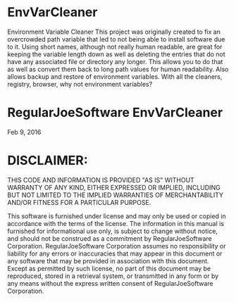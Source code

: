 # EnvVarCleaner
Environment Variable Cleaner This project was originally created to fix an overcrowded path variable that led to not being able to install software due to it. Using short names, although not really human readable, are great for keeping the variable length down as well as deleting the entries that do not have any associated file or directory any longer. This allows you to do that as well as convert them back to long path values for human readability. Also allows backup and restore of environment variables. With all the cleaners, registry, browser, why not environment variables?

RegularJoeSoftware EnvVarCleaner
====================================================================
Feb 9, 2016


DISCLAIMER:
===========

THIS CODE AND INFORMATION IS PROVIDED \"AS IS\" WITHOUT WARRANTY OF ANY KIND, EITHER EXPRESSED OR
IMPLIED, INCLUDING BUT NOT LIMITED TO THE IMPLIED WARRANTIES OF MERCHANTABILITY AND/OR FITNESS
FOR A PARTICULAR PURPOSE.

This software is furnished under license and may only be used or copied
in accordance with the terms of the license.  The information in this
manual is furnished for informational use only, is subject to change
without notice, and should not be construed as a commitment by RegularJoeSoftware
Corporation.  RegularJoeSoftware Corporation assumes no responsibility or liability
for any errors or inaccuracies that may appear in this document or any
software that may be provided in association with this document.  Except
as permitted by such license, no part of this document may be reproduced,
stored in a retrieval system, or transmitted in any form or by any means
without the express written consent of RegularJoeSoftware Corporation.
